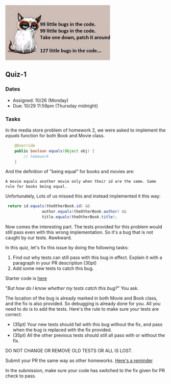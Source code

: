 <img src="images/bug.jpg"
     alt="bugged cat"
     width="65%" />

## Quiz-1

### Dates

- Assigned: 10/26 (Monday)
- Due: 10/29 11:59pm (Thursday midnight)

### Tasks

In the media store problem of homework 2, we were asked to implement the *equals* function for both Book and Movie class.

```java
    @Override
    public boolean equals(Object obj) {
        // homework
    }
```

And the definition of "being equal" for books and movies are:

```
A movie equals another movie only when their id are the same. Same rule for books being equal.
```

Unfortunately, Lots of us missed this and instead implemented it this way:

```java
 return id.equals(theOtherBook.id) &&
                author.equals(theOtherBook.author) &&
                title.equals(theOtherBook.title);
```

Now comes the interesting part. The tests provided for this problem would still pass even with this wrong implementation. So it's a bug that is not caught by our tests. #awkward.

In this quiz, let's fix this issue by doing the following tasks:

1. Find out why tests can still pass with this bug in effect. Explain it with a paragraph in your PR description (30pt)
2. Add some new tests to catch this bug.

Starter code is [here](https://github.com/pdgetrf/media-store-bug-fix.git)

"*But how do I know whether my tests catch this bug?*" You ask.

The location of the bug is already marked in both Movie and Book class, and the fix is also provided. So debugging is already done for you. All you need to do is to add the tests. Here's the rule to make sure your tests are correct:

- (35pt) Your new tests should fail with this bug without the fix, and pass when the bug is replaced with the fix provided. 
- (35pt) All the other previous tests should still all pass with or without the fix. 

DO NOT CHANGE OR REMOVE OLD TESTS OR ALL IS LOST.

Submit your PR the same way as other homeworks. [Here's a reminder](https://github.com/pdgetrf/CSS143B-2020Fall/tree/master/homework/homework_2#work-instruction)

In the submission, make sure your code has switched to the fix given for PR check to pass.

